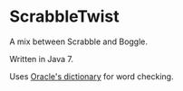 ScrabbleTwist
=============

A mix between Scrabble and Boggle.

Written in Java 7.

Uses [Oracle's dictionary](http://docs.oracle.com/javase/tutorial/collections/interfaces/examples/dictionary.txt) for word checking.